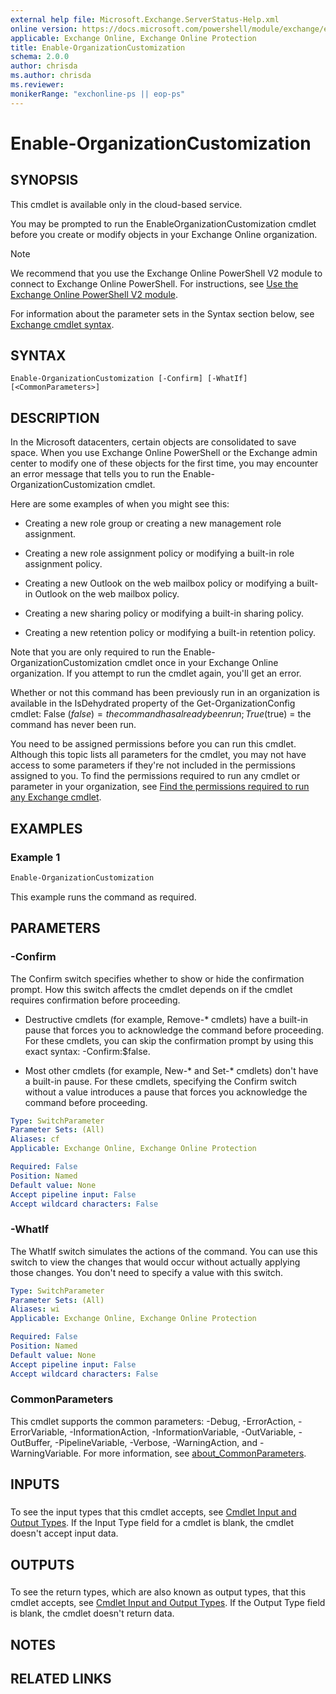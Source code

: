 ```yaml
---
external help file: Microsoft.Exchange.ServerStatus-Help.xml
online version: https://docs.microsoft.com/powershell/module/exchange/enable-organizationcustomization
applicable: Exchange Online, Exchange Online Protection
title: Enable-OrganizationCustomization
schema: 2.0.0
author: chrisda
ms.author: chrisda
ms.reviewer:
monikerRange: "exchonline-ps || eop-ps"
---
```


# Enable-OrganizationCustomization

## SYNOPSIS
This cmdlet is available only in the cloud-based service.

You may be prompted to run the EnableOrganizationCustomization cmdlet before you create or modify objects in your Exchange Online organization.

> [!NOTE]
> We recommend that you use the Exchange Online PowerShell V2 module to connect to Exchange Online PowerShell. For instructions, see [Use the Exchange Online PowerShell V2 module](https://docs.microsoft.com/powershell/exchange/exchange-online/exchange-online-powershell-v2/exchange-online-powershell-v2).

For information about the parameter sets in the Syntax section below, see [Exchange cmdlet syntax](https://docs.microsoft.com/powershell/exchange/exchange-server/exchange-cmdlet-syntax).

## SYNTAX

```
Enable-OrganizationCustomization [-Confirm] [-WhatIf] [<CommonParameters>]
```

## DESCRIPTION
In the Microsoft datacenters, certain objects are consolidated to save space. When you use Exchange Online PowerShell or the Exchange admin center to modify one of these objects for the first time, you may encounter an error message that tells you to run the Enable-OrganizationCustomization cmdlet.

Here are some examples of when you might see this:

- Creating a new role group or creating a new management role assignment.

- Creating a new role assignment policy or modifying a built-in role assignment policy.

- Creating a new Outlook on the web mailbox policy or modifying a built-in Outlook on the web mailbox policy.

- Creating a new sharing policy or modifying a built-in sharing policy.

- Creating a new retention policy or modifying a built-in retention policy.

Note that you are only required to run the Enable-OrganizationCustomization cmdlet once in your Exchange Online organization. If you attempt to run the cmdlet again, you'll get an error.

Whether or not this command has been previously run in an organization is available in the IsDehydrated property of the Get-OrganizationConfig cmdlet: False ($false) = the command has already been run; True ($true) = the command has never been run.

You need to be assigned permissions before you can run this cmdlet. Although this topic lists all parameters for the cmdlet, you may not have access to some parameters if they're not included in the permissions assigned to you. To find the permissions required to run any cmdlet or parameter in your organization, see [Find the permissions required to run any Exchange cmdlet](https://docs.microsoft.com/powershell/exchange/exchange-server/find-exchange-cmdlet-permissions).

## EXAMPLES

### Example 1
```powershell
Enable-OrganizationCustomization
```

This example runs the command as required.

## PARAMETERS

### -Confirm
The Confirm switch specifies whether to show or hide the confirmation prompt. How this switch affects the cmdlet depends on if the cmdlet requires confirmation before proceeding.

- Destructive cmdlets (for example, Remove-\* cmdlets) have a built-in pause that forces you to acknowledge the command before proceeding. For these cmdlets, you can skip the confirmation prompt by using this exact syntax: -Confirm:$false.

- Most other cmdlets (for example, New-\* and Set-\* cmdlets) don't have a built-in pause. For these cmdlets, specifying the Confirm switch without a value introduces a pause that forces you acknowledge the command before proceeding.

```yaml
Type: SwitchParameter
Parameter Sets: (All)
Aliases: cf
Applicable: Exchange Online, Exchange Online Protection

Required: False
Position: Named
Default value: None
Accept pipeline input: False
Accept wildcard characters: False
```

### -WhatIf
The WhatIf switch simulates the actions of the command. You can use this switch to view the changes that would occur without actually applying those changes. You don't need to specify a value with this switch.

```yaml
Type: SwitchParameter
Parameter Sets: (All)
Aliases: wi
Applicable: Exchange Online, Exchange Online Protection

Required: False
Position: Named
Default value: None
Accept pipeline input: False
Accept wildcard characters: False
```

### CommonParameters
This cmdlet supports the common parameters: -Debug, -ErrorAction, -ErrorVariable, -InformationAction, -InformationVariable, -OutVariable, -OutBuffer, -PipelineVariable, -Verbose, -WarningAction, and -WarningVariable. For more information, see [about_CommonParameters](https://go.microsoft.com/fwlink/p/?LinkID=113216).

## INPUTS

###  
To see the input types that this cmdlet accepts, see [Cmdlet Input and Output Types](https://go.microsoft.com/fwlink/p/?linkId=616387). If the Input Type field for a cmdlet is blank, the cmdlet doesn't accept input data.

## OUTPUTS

###  
To see the return types, which are also known as output types, that this cmdlet accepts, see [Cmdlet Input and Output Types](https://go.microsoft.com/fwlink/p/?linkId=616387). If the Output Type field is blank, the cmdlet doesn't return data.

## NOTES

## RELATED LINKS
